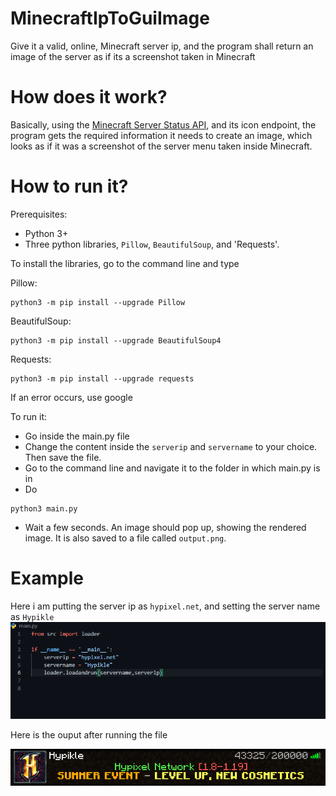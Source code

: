 # MinecraftIpToGuiImage
Give it a valid, online, Minecraft server ip, and the program shall return an image of the server as if its a screenshot taken in Minecraft

# How does it work?
Basically, using the [Minecraft Server Status API](https://api.mcsrvstat.us), and its icon endpoint, the program gets the required information it needs to create an image, which looks as if it was a screenshot of the server menu taken inside Minecraft.

# How to run it?
Prerequisites:
- Python 3+
- Three python libraries, `Pillow`, `BeautifulSoup`, and 'Requests'.

To install the libraries, go to the command line and type

Pillow:
```shell
python3 -m pip install --upgrade Pillow
```

BeautifulSoup:
```shell
python3 -m pip install --upgrade BeautifulSoup4
```

Requests:
```shell
python3 -m pip install --upgrade requests
```

If an error occurs, use google


To run it:
- Go inside the main.py file
- Change the content inside the `serverip` and `servername` to your choice. Then save the file.
- Go to the command line and navigate it to the folder in which main.py is in
- Do 
```shell
python3 main.py
```
- Wait a few seconds. An image should pop up, showing the rendered image. It is also saved to a file called `output.png`.



# Example
Here i am putting the server ip as `hypixel.net`, and setting the server name as `Hypikle`
<img src="./resources/images/example/HypikleExample.png">

Here is the ouput after running the file

<img src="./resources/images/example/HypikleOutput.png">
